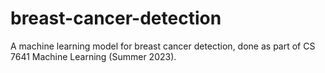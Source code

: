 # breast-cancer-detection
A machine learning model for breast cancer detection, done as part of CS 7641 Machine Learning (Summer 2023).
